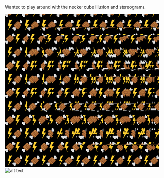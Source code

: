 Wanted to play around with the necker cube illusion and stereograms.

![alt text](https://github.com/bainro/necker/blob/main/bi_meat.png?raw=true)
![alt text](https://github.com/bainro/necker/blob/main/forcebow.png?raw=true)
